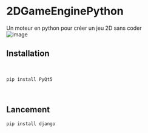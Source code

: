 # 2DGameEnginePython
Un moteur en python pour créer un jeu 2D sans coder
<br>
![image](https://i.imgur.com/M9Cvr0Y.png)
<br>
<h2>Installation</h2>
<br>

`pip install PyQt5`

<br>
<h2>Lancement</h2>

`pip install django`
